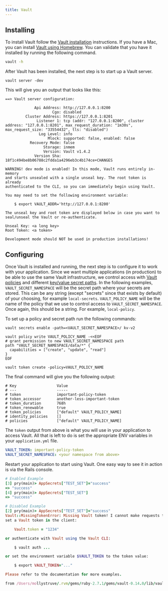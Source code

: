 ```yaml
---
title: Vault
---
```


## Installing

To install Vault follow the
[Vault installation](https://www.vaultproject.io/docs/install) instructions. If
you have a Mac, you can install 
[Vault using Homebrew](https://formulae.brew.sh/formula/vault). You can validate
that you have it installed by running the following command.

```bash
vault -h
```

After Vault has been installed, the next step is to start up a Vault server.

```
vault server -dev
```

This will give you an output that looks like this:

```
==> Vault server configuration:

             Api Address: http://127.0.0.1:8200
                     Cgo: disabled
         Cluster Address: https://127.0.0.1:8201
              Listener 1: tcp (addr: "127.0.0.1:8200", cluster address: "127.0.0.1:8201", max_request_duration: "1m30s", max_request_size: "33554432", tls: "disabled")
               Log Level: info
                   Mlock: supported: false, enabled: false
           Recovery Mode: false
                 Storage: inmem
                 Version: Vault v1.4.2
             Version Sha: 18f1c494be8b06788c2fdda1a4296eb3c4b174ce+CHANGES

WARNING! dev mode is enabled! In this mode, Vault runs entirely in-memory
and starts unsealed with a single unseal key. The root token is already
authenticated to the CLI, so you can immediately begin using Vault.

You may need to set the following environment variable:

    $ export VAULT_ADDR='http://127.0.0.1:8200'

The unseal key and root token are displayed below in case you want to
seal/unseal the Vault or re-authenticate.

Unseal Key: <a long key>
Root Token: <a token>

Development mode should NOT be used in production installations!
```

## Configuring

Once Vault is installed and running, the next step is to configure it to work
with your application. Since we want multiple applications (in production) to be
able to use the same Vault infrastructure, we control access with
[Vault policies](https://www.vaultproject.io/docs/concepts/policies) and
different
[key/value secret paths](https://www.vaultproject.io/docs/secrets/kv/kv-v2#setup).
In the following examples, `VAULT_SECRET_NAMESPACE` will be the secret path
where your secrets are stored. This can be any string (except "secrets" since
that exists by default) of your choosing, for example `local-secrets`.
`VAULT_POLICY_NAME` will be the name of the policy that we use to control access
to `VAULT_SECRET_NAMESPACE`. Once again, this should be a string. For example,
`local-policy`.

To set up a policy and secret path run the following commands:

```
vault secrets enable -path=<VAULT_SECRET_NAMESPACE>/ kv-v2

vault policy write VAULT_POLICY_NAME -<<EOF
# grant permission to new VAULT_SECRET_NAMESPACE path
path "VAULT_SECRET_NAMESPACE/data/*" {
  capabilities = ["create", "update", "read"]
}
EOF

vault token create -policy=VAULT_POLICY_NAME
```

The final command will give you the following output:

```
# Key                  Value
# ---                  -----
# token                important-policy-token
# token_accessor       another-less-important-token
# token_duration       768h
# token_renewable      true
# token_policies       ["default" VAULT_POLICY_NAME]
# identity_policies    []
# policies             ["default" VAULT_POLICY_NAME]
```

The `token` output from above is what you will use in your application to access
Vault. All that is left to do is set the appropriate ENV variables in your
`application.yml` file.

```yml
VAULT_TOKEN: important-policy-token
VAULT_SECRET_NAMESPACE: <your namespace from above>
```

Restart your application to start using Vault. One easy way to see
it in action is via the Rails console.

```ruby
# Enabled Example
[3] pry(main)> AppSecrets["TEST_SET"]="success"
=> "success"
[4] pry(main)> AppSecrets["TEST_SET"]
=> "success"

# Disabled Example
[2] pry(main)> AppSecrets["TEST_SET"]="success"
Vault::MissingTokenError: Missing Vault token! I cannot make requests to Vault without a token. Please
set a Vault token in the client:

    Vault.token = "1234"

or authenticate with Vault using the Vault CLI:

    $ vault auth ...

or set the environment variable $VAULT_TOKEN to the token value:

    $ export VAULT_TOKEN="..."

Please refer to the documentation for more examples.

from /Users/mollystruve/.rvm/gems/ruby-2.7.1/gems/vault-0.14.0/lib/vault/client.rb:390:in `error'
```
